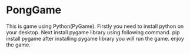 # PongGame
This is game using Python(PyGame).
Firstly you need to install python on your desktop.
Next install pygame library using following command.
pip install pygame
after installing pygame library you will run the game. 
enjoy the game.
